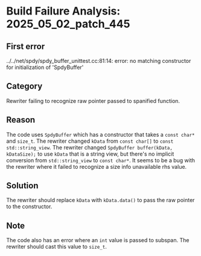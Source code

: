 # Build Failure Analysis: 2025_05_02_patch_445

## First error

../../net/spdy/spdy_buffer_unittest.cc:81:14: error: no matching constructor for initialization of 'SpdyBuffer'

## Category
Rewriter failing to recognize raw pointer passed to spanified function.

## Reason
The code uses `SpdyBuffer` which has a constructor that takes a `const char*` and `size_t`. The rewriter changed `kData` from `const char[]` to `const std::string_view`. The rewriter changed `SpdyBuffer buffer(kData, kDataSize);` to use `kData` that is a string view, but there's no implicit conversion from `std::string_view` to `const char*`. It seems to be a bug with the rewriter where it failed to recognize a size info unavailable rhs value.

## Solution
The rewriter should replace `kData` with `kData.data()` to pass the raw pointer to the constructor.

## Note
The code also has an error where an `int` value is passed to subspan. The rewriter should cast this value to `size_t`.